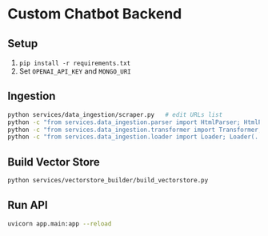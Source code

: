 # Custom Chatbot Backend

## Setup
1. `pip install -r requirements.txt`
2. Set `OPENAI_API_KEY` and `MONGO_URI`

## Ingestion
```bash
python services/data_ingestion/scraper.py   # edit URLs list
python -c "from services.data_ingestion.parser import HtmlParser; HtmlParser(...).parse_all()"
python -c "from services.data_ingestion.transformer import Transformer; Transformer(...).transform_all()"
python -c "from services.data_ingestion.loader import Loader; Loader(...).validate_all()"
```

## Build Vector Store

```bash
python services/vectorstore_builder/build_vectorstore.py
```

## Run API

```bash
uvicorn app.main:app --reload
``` 